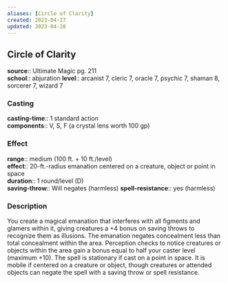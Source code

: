 ```yaml
---
aliases: [Circle of Clarity]
created: 2023-04-27
updated: 2023-04-28
---
```


## Circle of Clarity

**source**:: Ultimate Magic pg. 211  
**school**:: abjuration
**level**:: arcanist 7, cleric 7, oracle 7, psychic 7, shaman 8, sorcerer 7, wizard 7

### Casting

**casting-time**:: 1 standard action  
**components**:: V, S, F (a crystal lens worth 100 gp)

### Effect

**range**:: medium (100 ft. + 10 ft./level)  
**effect**:: 20-ft.-radius emanation centered on a creature, object or point in space  
**duration**:: 1 round/level (D)  
**saving-throw**:: Will negates (harmless)
**spell-resistance**:: yes (harmless)

### Description

You create a magical emanation that interferes with all figments and glamers within it, giving creatures a +4 bonus on saving throws to recognize them as illusions. The emanation negates concealment less than total concealment within the area. Perception checks to notice creatures or objects within the area gain a bonus equal to half your caster level (maximum +10). The spell is stationary if cast on a point in space. It is mobile if centered on a creature or object, though creatures or attended objects can negate the spell with a saving throw or spell resistance.
